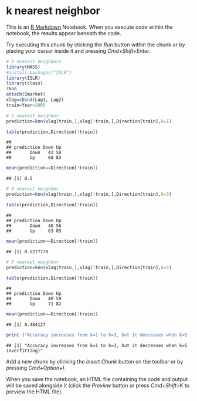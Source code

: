k nearest neighbor
================

This is an [R Markdown](http://rmarkdown.rstudio.com) Notebook. When you execute code within the notebook, the results appear beneath the code.

Try executing this chunk by clicking the *Run* button within the chunk or by placing your cursor inside it and pressing *Cmd+Shift+Enter*.

``` r
# k nearest neighbors
library(MASS)
#install.packages("ISLR")
library(ISLR)
library(class)
?knn
attach(Smarket)
xlag=cbind(Lag1, Lag2)
train=Year<2005
```

``` r
# 1 nearest neighbor
prediction=knn(xlag[train,],xlag[!train,],Direction[train],k=1)

table(prediction,Direction[!train])
```

    ##           
    ## prediction Down Up
    ##       Down   43 58
    ##       Up     68 83

``` r
mean(prediction==Direction[!train])
```

    ## [1] 0.5

``` r
# 3 nearest neighbor
prediction=knn(xlag[train,],xlag[!train,],Direction[train],k=3)

table(prediction,Direction[!train])
```

    ##           
    ## prediction Down Up
    ##       Down   48 56
    ##       Up     63 85

``` r
mean(prediction==Direction[!train])
```

    ## [1] 0.5277778

``` r
# 5 nearest neighbor
prediction=knn(xlag[train,],xlag[!train,],Direction[train],k=5)

table(prediction,Direction[!train])
```

    ##           
    ## prediction Down Up
    ##       Down   40 59
    ##       Up     71 82

``` r
mean(prediction==Direction[!train])
```

    ## [1] 0.484127

``` r
print ("Accuracy increases from k=1 to k=3, but it decreases when k=5 (overfitting)")
```

    ## [1] "Accuracy increases from k=1 to k=3, but it decreases when k=5 (overfitting)"

Add a new chunk by clicking the *Insert Chunk* button on the toolbar or by pressing *Cmd+Option+I*.

When you save the notebook, an HTML file containing the code and output will be saved alongside it (click the *Preview* button or press *Cmd+Shift+K* to preview the HTML file).

